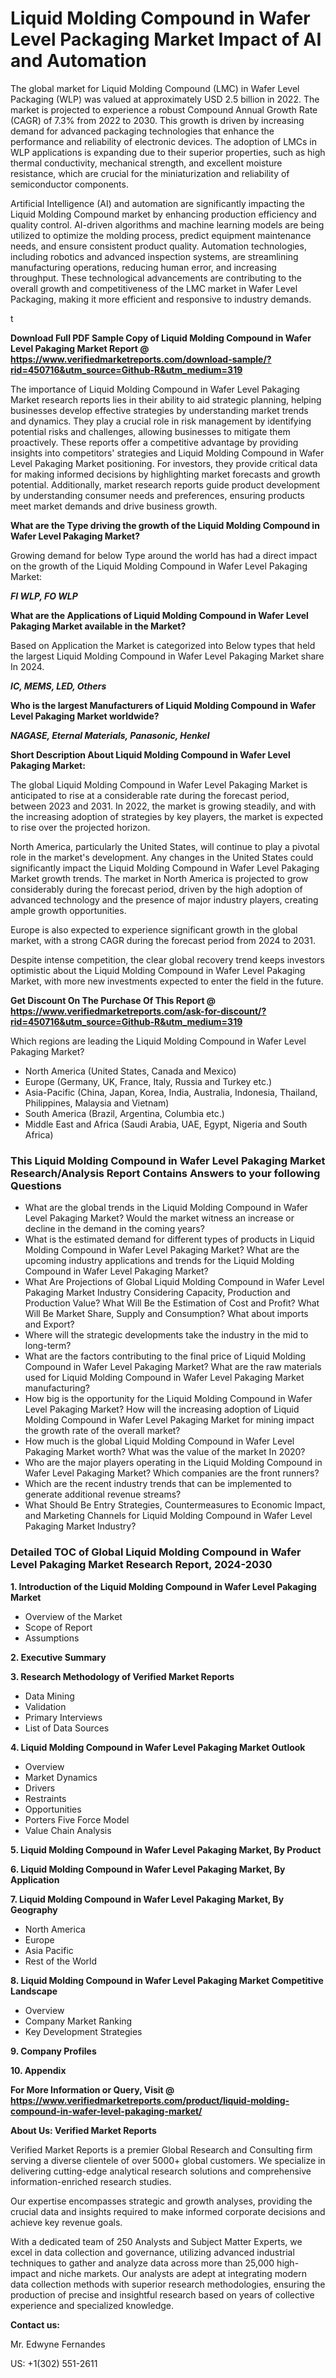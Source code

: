 <meta name="title" content="Global Liquid Molding Compound in Wafer Level Packaging Market Impact of AI and Automation"><meta name="description" content="The global market for Liquid Molding Compound (LMC) in Wafer Level Packaging (WLP) was valued at approximately USD 2.5 billion in 2022. The market is projected to expe"><meta name="title" content="Liquid Molding Compound in Wafer Level Packaging Market Size, Share, Scope, Trends, Growth, Opportunities, Analysis, Forecast"><h1>Liquid Molding Compound in Wafer Level Packaging Market Impact of AI and Automation</h1><p>The global market for Liquid Molding Compound (LMC) in Wafer Level Packaging (WLP) was valued at approximately USD 2.5 billion in 2022. The market is projected to experience a robust Compound Annual Growth Rate (CAGR) of 7.3% from 2022 to 2030. This growth is driven by increasing demand for advanced packaging technologies that enhance the performance and reliability of electronic devices. The adoption of LMCs in WLP applications is expanding due to their superior properties, such as high thermal conductivity, mechanical strength, and excellent moisture resistance, which are crucial for the miniaturization and reliability of semiconductor components.</p><p>Artificial Intelligence (AI) and automation are significantly impacting the Liquid Molding Compound market by enhancing production efficiency and quality control. AI-driven algorithms and machine learning models are being utilized to optimize the molding process, predict equipment maintenance needs, and ensure consistent product quality. Automation technologies, including robotics and advanced inspection systems, are streamlining manufacturing operations, reducing human error, and increasing throughput. These technological advancements are contributing to the overall growth and competitiveness of the LMC market in Wafer Level Packaging, making it more efficient and responsive to industry demands.</p>t</p><p id="" class=""><strong>Download Full PDF Sample Copy of Liquid Molding Compound in Wafer Level Pakaging Market Report @ <a href="https://www.verifiedmarketreports.com/download-sample/?rid=450716&utm_source=Github-R&utm_medium=319" target="_blank">https://www.verifiedmarketreports.com/download-sample/?rid=450716&utm_source=Github-R&utm_medium=319</a></strong></p><p>The importance of&nbsp;Liquid Molding Compound in Wafer Level Pakaging Market research reports lies in their ability to aid strategic planning, helping businesses develop effective strategies by understanding market trends and dynamics. They play a crucial role in risk management by identifying potential risks and challenges, allowing businesses to mitigate them proactively. These reports offer a competitive advantage by providing insights into competitors' strategies and Liquid Molding Compound in Wafer Level Pakaging Market positioning. For investors, they provide critical data for making informed decisions by highlighting market forecasts and growth potential. Additionally, market research reports guide product development by understanding consumer needs and preferences, ensuring products meet market demands and drive business growth.</p><p><strong>What are the&nbsp;Type driving the growth of the Liquid Molding Compound in Wafer Level Pakaging Market?</strong></p><p id="" class="">Growing demand for below Type around the world has had a direct impact on the growth of the Liquid Molding Compound in Wafer Level Pakaging Market:</p><em><strong>FI WLP, FO WLP</strong></em></p><strong>What are the&nbsp;Applications&nbsp;of Liquid Molding Compound in Wafer Level Pakaging Market available in the Market?</strong></p><p id="" class="">Based on Application the Market is categorized into Below types that held the largest Liquid Molding Compound in Wafer Level Pakaging Market share In 2024.</p><em><strong>IC, MEMS, LED, Others</strong></em></p><strong>Who is the largest Manufacturers of Liquid Molding Compound in Wafer Level Pakaging Market worldwide?</strong></p><p><em><strong>NAGASE, Eternal Materials, Panasonic, Henkel</strong></em></p><p id="" class=""><strong>Short Description About Liquid Molding Compound in Wafer Level Pakaging Market:</strong></p><p>The global Liquid Molding Compound in Wafer Level Pakaging Market is anticipated to rise at a considerable rate during the forecast period, between 2023 and 2031. In 2022, the market is growing steadily, and with the increasing adoption of strategies by key players, the market is expected to rise over the projected horizon.</p><p>North America, particularly the United States, will continue to play a pivotal role in the market's development. Any changes in the United States could significantly impact the Liquid Molding Compound in Wafer Level Pakaging Market growth trends. The market in North America is projected to grow considerably during the forecast period, driven by the high adoption of advanced technology and the presence of major industry players, creating ample growth opportunities.</p><p>Europe is also expected to experience significant growth in the global market, with a strong CAGR during the forecast period from 2024 to 2031.</p><p>Despite intense competition, the clear global recovery trend keeps investors optimistic about the Liquid Molding Compound in Wafer Level Pakaging Market, with more new investments expected to enter the field in the future.</p><p id="" class=""><strong>Get Discount On The Purchase Of This Report @ <a href="https://www.verifiedmarketreports.com/ask-for-discount/?rid=450716&utm_source=Github-R&utm_medium=319" target="_blank">https://www.verifiedmarketreports.com/ask-for-discount/?rid=450716&utm_source=Github-R&utm_medium=319</a></strong></p>Which regions are leading the Liquid Molding Compound in Wafer Level Pakaging Market?</p><ul><li>North America (United States, Canada and Mexico)</li><li>Europe (Germany, UK, France, Italy, Russia and Turkey etc.)</li><li>Asia-Pacific (China, Japan, Korea, India, Australia, Indonesia, Thailand, Philippines, Malaysia and Vietnam)</li><li>South America (Brazil, Argentina, Columbia etc.)</li><li>Middle East and Africa (Saudi Arabia, UAE, Egypt, Nigeria and South Africa)</li></ul><h3 id="" class="">This Liquid Molding Compound in Wafer Level Pakaging Market Research/Analysis Report Contains Answers to your following Questions</h3><ul><li>What are the global trends in the Liquid Molding Compound in Wafer Level Pakaging Market? Would the market witness an increase or decline in the demand in the coming years?</li><li>What is the estimated demand for different types of products in Liquid Molding Compound in Wafer Level Pakaging Market? What are the upcoming industry applications and trends for the Liquid Molding Compound in Wafer Level Pakaging Market?</li><li>What Are Projections of Global Liquid Molding Compound in Wafer Level Pakaging Market Industry Considering Capacity, Production and Production Value? What Will Be the Estimation of Cost and Profit? What Will Be Market Share, Supply and Consumption? What about imports and Export?</li><li>Where will the strategic developments take the industry in the mid to long-term?</li><li>What are the factors contributing to the final price of Liquid Molding Compound in Wafer Level Pakaging Market? What are the raw materials used for Liquid Molding Compound in Wafer Level Pakaging Market manufacturing?</li><li>How big is the opportunity for the Liquid Molding Compound in Wafer Level Pakaging Market? How will the increasing adoption of Liquid Molding Compound in Wafer Level Pakaging Market for mining impact the growth rate of the overall market?</li><li>How much is the global Liquid Molding Compound in Wafer Level Pakaging Market worth? What was the value of the market In 2020?</li><li>Who are the major players operating in the Liquid Molding Compound in Wafer Level Pakaging Market? Which companies are the front runners?</li><li>Which are the recent industry trends that can be implemented to generate additional revenue streams?</li><li>What Should Be Entry Strategies, Countermeasures to Economic Impact, and Marketing Channels for Liquid Molding Compound in Wafer Level Pakaging Market Industry?</li></ul><h3 id="" class="">Detailed TOC of Global Liquid Molding Compound in Wafer Level Pakaging Market Research Report, 2024-2030</h3><p id="" class=""><strong>1. Introduction of the Liquid Molding Compound in Wafer Level Pakaging Market</strong></p><ul><li>Overview of the Market</li><li>Scope of Report</li><li>Assumptions</li></ul><p id="" class=""><strong>2. Executive Summary</strong></p><p id="" class=""><strong>3. Research Methodology of Verified Market Reports</strong></p><ul><li>Data Mining</li><li>Validation</li><li>Primary Interviews</li><li>List of Data Sources</li></ul><p id="" class=""><strong>4. Liquid Molding Compound in Wafer Level Pakaging Market Outlook</strong></p><ul><li>Overview</li><li>Market Dynamics</li><li>Drivers</li><li>Restraints</li><li>Opportunities</li><li>Porters Five Force Model</li><li>Value Chain Analysis</li></ul><p id="" class=""><strong>5. Liquid Molding Compound in Wafer Level Pakaging Market, By Product</strong></p><p id="" class=""><strong>6. Liquid Molding Compound in Wafer Level Pakaging Market, By Application</strong></p><p id="" class=""><strong>7. Liquid Molding Compound in Wafer Level Pakaging Market, By Geography</strong></p><ul><li>North America</li><li>Europe</li><li>Asia Pacific</li><li>Rest of the World</li></ul><p id="" class=""><strong>8. Liquid Molding Compound in Wafer Level Pakaging Market Competitive Landscape</strong></p><ul><li>Overview</li><li>Company Market Ranking</li><li>Key Development Strategies</li></ul><p id="" class=""><strong>9. Company Profiles</strong></p><p id="" class=""><strong>10. Appendix</strong></p><p id="" class=""><strong>For More Information or Query, Visit @ <a href="https://www.verifiedmarketreports.com/product/liquid-molding-compound-in-wafer-level-pakaging-market/" target="_blank">https://www.verifiedmarketreports.com/product/liquid-molding-compound-in-wafer-level-pakaging-market/</a></strong></p><p id="" class=""><strong>About Us: Verified Market Reports</strong></p><p id="" class="">Verified Market Reports is a premier Global Research and Consulting firm serving a diverse clientele of over 5000+ global customers. We specialize in delivering cutting-edge analytical research solutions and comprehensive information-enriched research studies.</p><p id="" class="">Our expertise encompasses strategic and growth analyses, providing the crucial data and insights required to make informed corporate decisions and achieve key revenue goals.</p><p id="" class="">With a dedicated team of 250 Analysts and Subject Matter Experts, we excel in data collection and governance, utilizing advanced industrial techniques to gather and analyze data across more than 25,000 high-impact and niche markets. Our analysts are adept at integrating modern data collection methods with superior research methodologies, ensuring the production of precise and insightful research based on years of collective experience and specialized knowledge.</p><p id="" class=""><strong>Contact us:</strong></p><p id="" class="">Mr. Edwyne Fernandes</p><p id="" class="">US: +1(302) 551-2611</p>